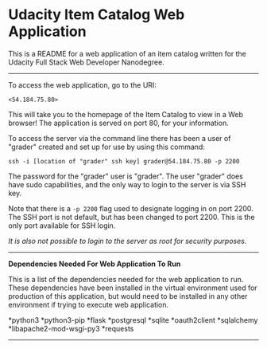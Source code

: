 # Udacity Item Catalog Web Application

This is a README for a web application of an item catalog written for the
Udacity Full Stack Web Developer Nanodegree.

---

To access the web application, go to the URI:

    <54.184.75.80>

This will take you to the homepage of the Item Catalog to view in a Web
browser! The application is served on port 80, for your information.

To access the server via the command line there has been a user of "grader"
created and set up for use by using this command:

    ssh -i [location of "grader" ssh key] grader@54.184.75.80 -p 2200

The password for the "grader" user is "grader". The user "grader" does have
sudo capabilities, and the only way to login to the server is via SSH key.

Note that there is a `-p 2200` flag used to designate logging in on port 2200.
The SSH port is not default, but has been changed to port 2200.
This is the only port available for SSH login.

*It is also not possible to login to the server as root for security purposes.*

---

**Dependencies Needed For Web Application To Run**

This is a list of the dependencies needed for the web application to run.
These dependencies have been installed in the virtual environment used for
production of this application, but would need to be installed in any other
environment if trying to execute web application.

*python3
*python3-pip
*flask
*postgresql
*sqlite
*oauth2client
*sqlalchemy
*libapache2-mod-wsgi-py3
*requests

---
